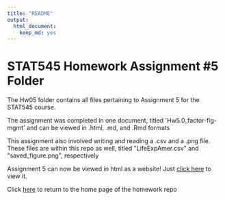 ```yaml
---
title: "README"
output: 
  html_document:
    keep_md: yes
---
```


# STAT545 Homework Assignment #5 Folder

The Hw05 folder contains all files pertaining to Assignment 5 for the STAT545 course.

The assignment was completed in one document, titled 'Hw5.0_factor-fig-mgmt' and can be viewed in .html, .md, and .Rmd formats

This assignment also involved writing and reading a .csv and a .png file. These files are within this repo as well, titled "LifeExpAmer.csv" and "saved_figure.png", respectively

Assignment 5 can now be viewed in html as a website! Just [click here](https://stat545-ubc-hw-2019-20.github.io/stat545-hw-jacobgerlofs/Hw05/Hw5.0_factor-fig-mgmt.html) to view it.

Click [here](https://github.com/STAT545-UBC-hw-2019-20/stat545-hw-jacobgerlofs) to return to the home page of the homework repo
